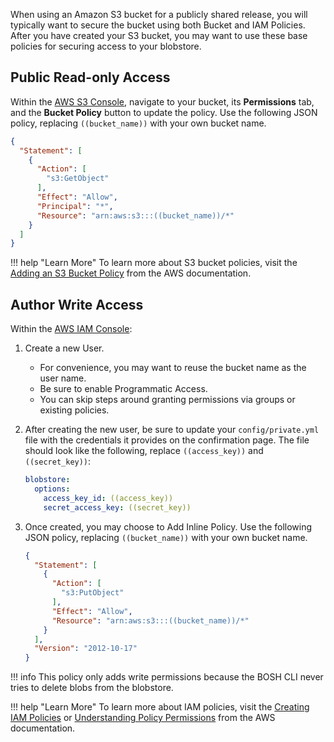 When using an Amazon S3 bucket for a publicly shared release, you will typically want to secure the bucket using both Bucket and IAM Policies. After you have created your S3 bucket, you may want to use these base policies for securing access to your blobstore.


## Public Read-only Access

Within the [AWS S3 Console](https://s3.console.aws.amazon.com/s3/home), navigate to your bucket, its **Permissions** tab, and the **Bucket Policy** button to update the policy. Use the following JSON policy, replacing `((bucket_name))` with your own bucket name.

```json
{
  "Statement": [
    {
      "Action": [
        "s3:GetObject"
      ],
      "Effect": "Allow",
      "Principal": "*",
      "Resource": "arn:aws:s3:::((bucket_name))/*"
    }
  ]
}
```

!!! help "Learn More"
    To learn more about S3 bucket policies, visit the [Adding an S3 Bucket Policy](https://docs.aws.amazon.com/AmazonS3/latest/user-guide/add-bucket-policy.html) from the AWS documentation.


## Author Write Access

Within the [AWS IAM Console](https://console.aws.amazon.com/iam/home):

1. Create a new User.
    * For convenience, you may want to reuse the bucket name as the user name.
    * Be sure to enable Programmatic Access.
    * You can skip steps around granting permissions via groups or existing policies.

1. After creating the new user, be sure to update your `config/private.yml` file with the credentials it provides on the confirmation page. The file should look like the following, replace `((access_key))` and `((secret_key))`:

    ```yaml
    blobstore:
      options:
        access_key_id: ((access_key))
        secret_access_key: ((secret_key))
    ```

1. Once created, you may choose to Add Inline Policy. Use the following JSON policy, replacing `((bucket_name))` with your own bucket name.

    ```json
    {
      "Statement": [
        {
          "Action": [
            "s3:PutObject"
          ],
          "Effect": "Allow",
          "Resource": "arn:aws:s3:::((bucket_name))/*"
        }
      ],
      "Version": "2012-10-17"
    }
    ```

!!! info
    This policy only adds write permissions because the BOSH CLI never tries to delete blobs from the blobstore.

!!! help "Learn More"
    To learn more about IAM policies, visit the [Creating IAM Policies](https://docs.aws.amazon.com/IAM/latest/UserGuide/access_policies_create.html) or [Understanding Policy Permissions](https://docs.aws.amazon.com/IAM/latest/UserGuide/access_policies_understand.html) from the AWS documentation.
